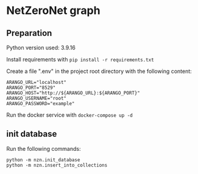# NetZeroNet graph

## Preparation

Python version used: 3.9.16

Install requirements with ```pip install -r requirements.txt```

Create a file ".env" in the project root directory with the following content:
```
ARANGO_URL="localhost"
ARANGO_PORT="8529"
ARANGO_HOST="http://${ARANGO_URL}:${ARANGO_PORT}"
ARANGO_USERNAME="root"
ARANGO_PASSWORD="example"
```

Run the docker service with ```docker-compose up -d```


## init database
Run the following commands:

```commandline
python -m nzn.init_database
python -m nzn.insert_into_collections
```